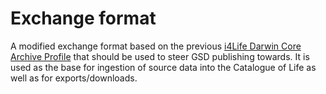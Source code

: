 # Exchange format
A modified exchange format based on the previous [i4Life Darwin Core Archive Profile](https://doi.org/10.5281/zenodo.20237) that should be used to steer GSD publishing towards.
It is used as the base for ingestion of source data into the Catalogue of Life as well as for exports/downloads.
